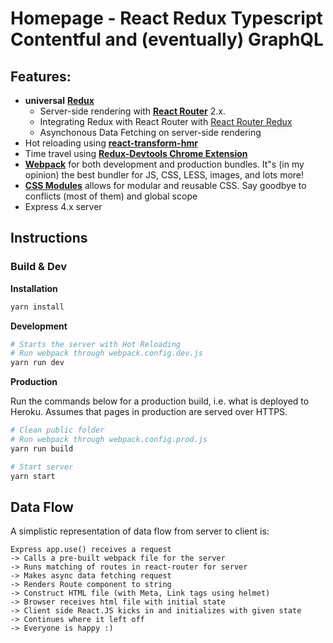 # Homepage - React Redux Typescript Contentful and (eventually) GraphQL

## Features:
- **universal** [**Redux**](https://github.com/reactjs/redux)
    - Server-side rendering with [**React Router**](https://github.com/reactjs/react-router) 2.x.
    - Integrating Redux with React Router with [React Router Redux](https://github.com/reactjs/react-router-redux)
    - Asynchonous Data Fetching on server-side rendering
- Hot reloading using [**react-transform-hmr**](https://github.com/gaearon/react-transform-hmr)
- Time travel using [**Redux-Devtools Chrome Extension**](https://github.com/zalmoxisus/redux-devtools-extension)
- [**Webpack**](https://github.com/webpack/webpack) for both development and production bundles. It"s (in my opinion) the best bundler for JS, CSS, LESS, images, and lots more!
- [**CSS Modules**](https://github.com/css-modules/css-modules) allows for modular and reusable CSS. Say goodbye to conflicts (most of them) and global scope
- Express 4.x server

## Instructions

### Build & Dev

**Installation**
```bash
yarn install
```

**Development**

```bash
# Starts the server with Hot Reloading
# Run webpack through webpack.config.dev.js
yarn run dev
```

**Production**

Run the commands below for a production build, i.e. what is deployed to Heroku. Assumes that pages in production are served over HTTPS.

```bash
# Clean public folder
# Run webpack through webpack.config.prod.js
yarn run build

# Start server
yarn start
```

## Data Flow

A simplistic representation of data flow from server to client is:

```
Express app.use() receives a request
-> Calls a pre-built webpack file for the server
-> Runs matching of routes in react-router for server
-> Makes async data fetching request
-> Renders Route component to string
-> Construct HTML file (with Meta, Link tags using helmet)
-> Browser receives html file with initial state
-> Client side React.JS kicks in and initializes with given state
-> Continues where it left off
-> Everyone is happy :)
```
